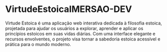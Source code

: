 # VirtudeEstoicaIMERSAO-DEV
Virtude Estoica é uma aplicação web interativa dedicada à filosofia estoica, projetada para ajudar os usuários a explorar, aprender e aplicar os princípios estoicos em suas vidas diárias. Com uma interface elegante e recursos envolventes, o projeto visa tornar a sabedoria estoica acessível e prática para o mundo moderno.
